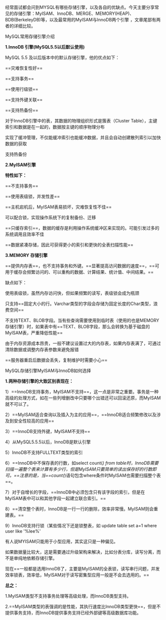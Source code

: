 经常面试都会问到MYSQL有哪些存储引擎，以及各自的优缺点。今天主要分享常见的存储引擎：MyISAM、InnoDB、MERGE、MEMORY(HEAP)、BDB(BerkeleyDB)等，以及最常用的MyISAM与InnoDB两个引擎 ，文章尾部有两者的详细比较。

MySQL常用存储引擎介绍

**1.InnoDB 引擎(MySQL5.5以后默认使用)**

MySQL 5.5 及以后版本中的默认存储引擎，他的优点如下：

==灾难恢复性好==

==支持事务==

==使用行级锁==

==支持外键关联==

==支持热备份==

对于InnoDB引擎中的表，其数据的物理组织形式是簇表（Cluster Table），主键索引和数据是在一起的，数据按主键的顺序物理分布

实现了缓冲管理，不仅能缓冲索引也能缓冲数据，并且会自动创建散列索引以加快数据的获取

支持热备份

**2.MyISAM引擎**

**特性如下：**

==不支持事务==

==使用表级锁，并发性差==

==主机宕机后，MyISAM表易损坏，灾难恢复性不佳==

可以配合锁，实现操作系统下的复制备份、迁移

==只缓存索引==，数据的缓存是利用操作系统缓冲区来实现的。可能引发过多的系统调用且效率不佳

==数据紧凑存储，因此可获得更小的索引和更快的全表扫描性能==

**3.MEMORY 存储引擎**

==提供内存表==，也不支持事务和外键。==显著提高访问数据的速度==，==可用于缓存会频繁访问的、可以重构的数据、计算结果、统计值、中间结果。==

缺点如下：

使用表级锁，虽然内存访问快，但如果频繁的读写，表级锁会成为瓶颈

只支持==固定大小的行。Varchar类型的字段会存储为固定长度的Char类型，浪费空间==

不支持TEXT、BLOB字段。当有些查询需要使用到临时表（使用的也是MEMORY存储引擎）时，如果表中有==TEXT、BLOB字段，那么会转换为基于磁盘的MyISAM表，严重降低性能==

由于内存资源成本昂贵，一般不建议设置过大的内存表，如果内存表满了，可通过清除数据或调整内存表参数来避免报错

==服务器重启后数据会丢失，复制维护时需要小心==

MySQL存储引擎MyISAM与InnoDB如何选择

**1.两种存储引擎的大致区别表现在：**

1）==InnoDB支持事务，MyISAM不支持==，这一点是非常之重要。事务是一种高级的处理方式，如在一些列增删改中只要哪个出错还可以回滚还原，而MyISAM就不可以了。

2）==MyISAM适合查询以及插入为主的应用==，==InnoDB适合频繁修改以及涉及到安全性较高的应用==

3）==InnoDB支持外键，MyISAM不支持==

4）从MySQL5.5.5以后，InnoDB是默认引擎

5）InnoDB不支持FULLTEXT类型的索引

6）==InnoDB中不保存表的行数，如select count(*) from table时，InnoDB需要扫描一遍整个表来计算有多少行，但是MyISAM只要简单的读出保存好的行数即可。==注意的是，当==count(*)语句包含where条件时MyISAM也需要扫描整个表==。

7）对于自增长的字段，==InnoDB中必须包含只有该字段的索引，但是在MyISAM表中可以和其他字段一起建立联合索引。==

8）==清空整个表时，InnoDB是一行一行的删除，效率非常慢。MyISAM则会重建表。==

9）InnoDB支持行锁（某些情况下还是锁整表，如 update table set a=1 where user like '%lee%'

有人说MYISAM只能用于小型应用，其实这只是一种偏见。

如果数据量比较大，这是需要通过升级架构来解决，比如分表分库，读写分离，而不是单纯地依赖存储引擎。

现在==一般都是选用InnoDB了，主要是MyISAM的全表锁，读写串行问题，并发效率锁表，效率低，MyISAM对于读写密集型应用一般是不会去选用的。==

**总之：**

1.MyISAM类型不支持事务处理等高级处理，而InnoDB类型支持。

2.==MyISAM类型的表强调的是性能，其执行速度比InnoDB类型更快==，但是不提供事务支持，而InnoDB提供事务支持已经外部键等高级数据库功能。


